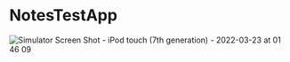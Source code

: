# NotesTestApp
![Simulator Screen Shot - iPod touch (7th generation) - 2022-03-23 at 01 46 09](https://user-images.githubusercontent.com/39233500/159588709-5cc5e0c6-3b21-4d00-b7da-1ad8f030168d.png)
